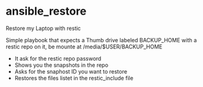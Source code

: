 # ansible_restore
Restore my Laptop with restic

Simple playbook that expects a Thumb drive labeled BACKUP_HOME with a restic repo on it, be mounte at /media/$USER/BACKUP_HOME

* It ask for the restic repo password
* Shows you the snapshots in the repo
* Asks for the snaphost ID you want to restore
* Restores the files listet in the restic_include file


